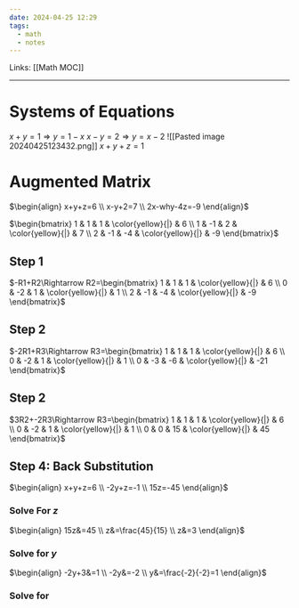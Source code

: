 ```yaml
---
date: 2024-04-25 12:29
tags:
  - math
  - notes
---
```

Links: [[Math MOC]]
___
# Systems of Equations
$x+y=1 \Rightarrow y=1-x$
$x-y=2 \Rightarrow y=x-2$
![[Pasted image 20240425123432.png]]
$x+y+z=1$
# Augmented Matrix

$\begin{align} x+y+z=6 \\ x-y+2=7 \\ 2x-why-4z=-9 \end{align}$

$\begin{bmatrix} 1 & 1 & 1 & \color{yellow}{|} & 6 \\ 1 & -1 & 2 & \color{yellow}{|} & 7 \\ 2 & -1 & -4 & \color{yellow}{|} & -9 \end{bmatrix}$

## Step 1

$-R1+R2\Rightarrow R2=\begin{bmatrix} 1 & 1 & 1 & \color{yellow}{|} & 6 \\ 0 & -2 & 1 & \color{yellow}{|} & 1 \\ 2 & -1 & -4 & \color{yellow}{|} & -9 \end{bmatrix}$
## Step 2

$-2R1+R3\Rightarrow R3=\begin{bmatrix} 1 & 1 & 1 & \color{yellow}{|} & 6 \\ 0 & -2 & 1 & \color{yellow}{|} & 1 \\ 0 & -3 & -6 & \color{yellow}{|} & -21 \end{bmatrix}$
## Step 2

$3R2+-2R3\Rightarrow R3=\begin{bmatrix} 1 & 1 & 1 & \color{yellow}{|} & 6 \\ 0 & -2 & 1 & \color{yellow}{|} & 1 \\ 0 & 0 & 15 & \color{yellow}{|} & 45 \end{bmatrix}$
## Step 4: Back Substitution

$\begin{align} x+y+z=6 \\ -2y+z=-1 \\ 15z=-45 \end{align}$

### Solve For $z$
$\begin{align} 15z&=45 \\ z&=\frac{45}{15} \\ z&=3 \end{align}$

### Solve for $y$
$\begin{align} -2y+3&=1 \\ -2y&=-2 \\ y&=\frac{-2}{-2}=1 \end{align}$

### Solve for